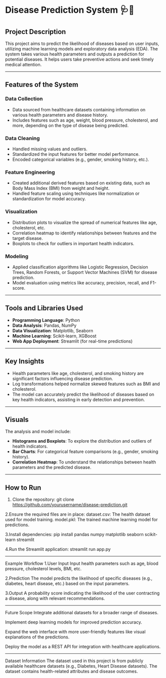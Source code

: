 # Disease Prediction System 🩺💉

## Project Description
This project aims to predict the likelihood of diseases based on user inputs, utilizing machine learning models and exploratory data analysis (EDA). The system takes various health parameters and outputs a prediction for potential diseases. It helps users take preventive actions and seek timely medical attention.

---

## Features of the System

### **Data Collection**
- Data sourced from healthcare datasets containing information on various health parameters and disease history.
- Includes features such as age, weight, blood pressure, cholesterol, and more, depending on the type of disease being predicted.

### **Data Cleaning**
- Handled missing values and outliers.
- Standardized the input features for better model performance.
- Encoded categorical variables (e.g., gender, smoking history, etc.).

### **Feature Engineering**
- Created additional derived features based on existing data, such as Body Mass Index (BMI) from weight and height.
- Handled feature scaling using techniques like normalization or standardization for model accuracy.

### **Visualization**
- Distribution plots to visualize the spread of numerical features like age, cholesterol, etc.
- Correlation heatmap to identify relationships between features and the target disease.
- Boxplots to check for outliers in important health indicators.

### **Modeling**
- Applied classification algorithms like Logistic Regression, Decision Trees, Random Forests, or Support Vector Machines (SVM) for disease prediction.
- Model evaluation using metrics like accuracy, precision, recall, and F1-score.

---

## Tools and Libraries Used
- **Programming Language**: Python
- **Data Analysis**: Pandas, NumPy
- **Data Visualization**: Matplotlib, Seaborn
- **Machine Learning**: Scikit-learn, XGBoost
- **Web App Deployment**: Streamlit (for real-time predictions)

---

## Key Insights
- Health parameters like age, cholesterol, and smoking history are significant factors influencing disease prediction.
- Log transformations helped normalize skewed features such as BMI and cholesterol.
- The model can accurately predict the likelihood of diseases based on key health indicators, assisting in early detection and prevention.

---

## Visuals
The analysis and model include:
- **Histograms and Boxplots**: To explore the distribution and outliers of health indicators.
- **Bar Charts**: For categorical feature comparisons (e.g., gender, smoking history).
- **Correlation Heatmap**: To understand the relationships between health parameters and the predicted disease.

---

## How to Run

1. Clone the repository:
   git clone https://github.com/yourusername/disease-prediction.git

2.Ensure the required files are in place:
dataset.csv: The health dataset used for model training.
model.pkl: The trained machine learning model for predictions.

3.Install dependencies:
pip install pandas numpy matplotlib seaborn scikit-learn streamlit

4.Run the Streamlit application:
streamlit run app.py

---
Example Workflow
1.User Input
Input health parameters such as age, blood pressure, cholesterol levels, BMI, etc.

2.Prediction
The model predicts the likelihood of specific diseases (e.g., diabetes, heart disease, etc.) based on the input parameters.

3.Output
A probability score indicating the likelihood of the user contracting a disease, along with relevant recommendations.

----
Future Scope
Integrate additional datasets for a broader range of diseases.

Implement deep learning models for improved prediction accuracy.

Expand the web interface with more user-friendly features like visual explanations of the predictions.

Deploy the model as a REST API for integration with healthcare applications.

----
Dataset Information
The dataset used in this project is from publicly available healthcare datasets (e.g., Diabetes, Heart Disease datasets). The dataset contains health-related attributes and disease outcomes.


